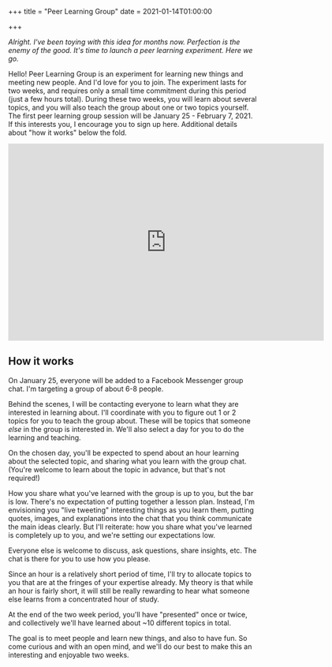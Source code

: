 +++
title = "Peer Learning Group"
date = 2021-01-14T01:00:00

+++

_Alright. I've been toying with this idea for months now. Perfection is the enemy of the good. It's time to launch a peer learning experiment. Here we go._

Hello!
Peer Learning Group is an experiment for learning new things and meeting new people. And I'd love for you to join.
The experiment lasts for two weeks, and requires only a small time commitment during this period (just a few hours total).
During these two weeks, you will learn about several topics, and you will also teach the group about one or two topics yourself.
The first peer learning group session will be January 25 - February 7, 2021.
If this interests you, I encourage you to sign up here.
Additional details about "how it works" below the fold.

<iframe src="https://docs.google.com/forms/d/e/1FAIpQLSf32hojaa3E-v0w8jHXpLThnPJUAQrnFcRHk9kCuGW7pMQZeg/viewform?embedded=true" width="640" height="400" frameborder="0" marginheight="0" marginwidth="0">Loading…</iframe>

## How it works

On January 25, everyone will be added to a Facebook Messenger group chat. I'm targeting a group of about 6-8 people.

Behind the scenes, I will be contacting everyone to learn what they are interested in learning about. I'll coordinate with you to figure out 1 or 2 topics for you to teach the group about. These will be topics that someone _else_ in the group is interested in. We'll also select a day for you to do the learning and teaching.

On the chosen day, you'll be expected to spend about an hour learning about the selected topic, and sharing what you learn with the group chat. (You're welcome to learn about the topic in advance, but that's not required!)

How you share what you've learned with the group is up to you, but the bar is low. There's no expectation of putting together a lesson plan. Instead, I'm envisioning you "live tweeting" interesting things as you learn them, putting quotes, images, and explanations into the chat that you think communicate the main ideas clearly. But I'll reiterate: how you share what you've learned is completely up to you, and we're setting our expectations low.

Everyone else is welcome to discuss, ask questions, share insights, etc. The chat is there for you to use how you please.

Since an hour is a relatively short period of time, I'll try to allocate topics to you that are at the fringes of your expertise already. My theory is that while an hour is fairly short, it will still be really rewarding to hear what someone else learns from a concentrated hour of study.

At the end of the two week period, you'll have "presented" once or twice, and collectively we'll have learned about \~10 different topics in total.

The goal is to meet people and learn new things, and also to have fun. So come curious and with an open mind, and we'll do our best to make this an interesting and enjoyable two weeks.
